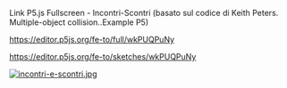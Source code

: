 Link P5.js Fullscreen - Incontri-Scontri (basato sul codice di Keith Peters. Multiple-object collision..Example P5)

https://editor.p5js.org/fe-to/full/wkPUQPuNy

https://editor.p5js.org/fe-to/sketches/wkPUQPuNy

[![incontri-e-scontri.jpg](https://i.postimg.cc/cH8RvmHk/incontri-e-scontri.jpg)](https://postimg.cc/PpTpc111)
